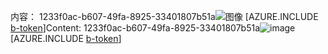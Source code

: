 <span data-ttu-id="a2581-101">内容： 1233f0ac-b607-49fa-8925-33401807b51a![图像](abd9c9f0-9fc9-40c4-bf73-c23886fd9668.png)
[AZURE.INCLUDE [b-token](26ea2bd4-2551-42a4-ac7e-94e2d4fc9942.md)]</span><span class="sxs-lookup"><span data-stu-id="a2581-101">Content: 1233f0ac-b607-49fa-8925-33401807b51a![image](abd9c9f0-9fc9-40c4-bf73-c23886fd9668.png)
[AZURE.INCLUDE [b-token](26ea2bd4-2551-42a4-ac7e-94e2d4fc9942.md)]</span></span>
